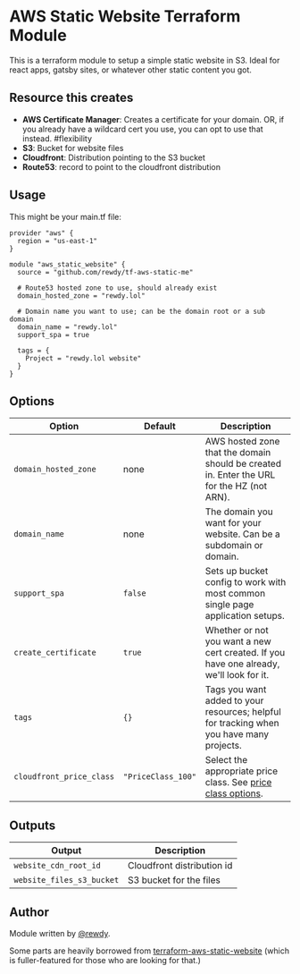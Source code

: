 # AWS Static Website Terraform Module

This is a terraform module to setup a simple static website in S3. Ideal for react apps, gatsby sites, or whatever other static content you got.

## Resource this creates

- **AWS Certificate Manager**: Creates a certificate for your domain. OR, if you already have a wildcard cert you use, you can opt to use that instead. #flexibility
- **S3**: Bucket for website files
- **Cloudfront**: Distribution pointing to the S3 bucket
- **Route53**: record to point to the cloudfront distribution

## Usage

This might be your main.tf file:

```HCL
provider "aws" {
  region = "us-east-1"
}

module "aws_static_website" {
  source = "github.com/rewdy/tf-aws-static-me"

  # Route53 hosted zone to use, should already exist
  domain_hosted_zone = "rewdy.lol"

  # Domain name you want to use; can be the domain root or a sub domain
  domain_name = "rewdy.lol"
  support_spa = true

  tags = {
    Project = "rewdy.lol website"
  }
}
```

## Options

| Option | Default | Description |
| ------ | ------- | ----------- |
| `domain_hosted_zone` | none | AWS hosted zone that the domain should be created in. Enter the URL for the HZ (not ARN). |
| `domain_name` | none | The domain you want for your website. Can be a subdomain or domain. |
| `support_spa` | `false` | Sets up bucket config to work with most common single page application setups. |
| `create_certificate` | `true` | Whether or not you want a new cert created. If you have one already, we'll look for it. |
| `tags` | `{}` | Tags you want added to your resources; helpful for tracking when you have many projects. |
| `cloudfront_price_class` | `"PriceClass_100"` | Select the appropriate price class. See [price class options](https://docs.aws.amazon.com/AmazonCloudFront/latest/DeveloperGuide/PriceClass.html). |

## Outputs

| Output | Description |
| ------ | ----------- |
| `website_cdn_root_id` | Cloudfront distribution id |
| `website_files_s3_bucket` | S3 bucket for the files |

## Author

Module written by [@rewdy](https://github.com/rewdy).

Some parts are heavily borrowed from [terraform-aws-static-website](https://github.com/cloudmaniac/terraform-aws-static-website) (which is fuller-featured for those who are looking for that.)
